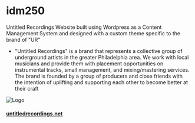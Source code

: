 # idm250
Untitled Recordings Website built using Wordpress as a Content Management System and designed with a custom theme specific to the brand of "UR"
-  "Untitled Recordings" is a brand that represents a collective group of underground artists in the greater Philadelphia area. We work with local musicians and provide them with placement opportunities on instrumental tracks, small management, and mixing/mastering services. The brand is founded by a group of producers and close friends with the intention of uplifting and supporting each other to become better at their craft

![Logo](https://untitledrecordings.net/wp-content/uploads/2020/08/favicon_512.jpg)

#### [untitledrecordings.net](https://untitledrecordings.net)
